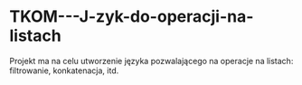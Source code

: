 # TKOM---J-zyk-do-operacji-na-listach
Projekt ma na celu utworzenie języka pozwalającego na operacje na listach: filtrowanie, konkatenacja, itd.
